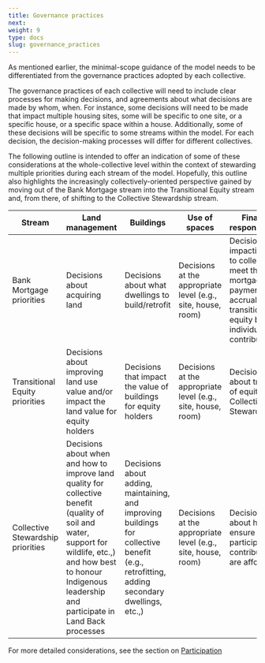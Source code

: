 ```yaml
---
title: Governance practices
next: 
weight: 9
type: docs
slug: governance_practices
---
```


As mentioned earlier, the minimal-scope guidance of the model needs to be differentiated from the governance practices adopted by each collective.  

The governance practices of each collective will need to include clear processes for making decisions, and agreements about what decisions are made by whom, when. For instance, some decisions will need to be made that impact multiple housing sites, some will be specific to one site, or a specific house, or a specific space within a house. Additionally, some of these decisions will be specific to some streams within the model. For each decision, the decision-making processes will differ for different collectives. 

The following outline is intended to offer an indication of some of these considerations at the whole-collective level within the context of stewarding multiple priorities during each stream of the model. Hopefully, this outline also highlights the increasingly collectively-oriented perspective gained by moving out of the Bank Mortgage stream into the Transitional Equity stream and, from there, of shifting to the Collective Stewardship stream.

|Stream | Land management | Buildings| Use of spaces|Financial responsibilities|
| ----------- | ----------- |----------|--------|----------|
|Bank Mortgage priorities|Decisions about acquiring land |Decisions about what dwellings to build/retrofit |Decisions at the appropriate level (e.g., site, house, room) |Decisions impacting how to collectively meet the mortgage payments and accrual of transitional equity by individual contributors |
|Transitional Equity priorities|Decisions about improving land use value and/or impact the land value for equity holders|Decisions that impact the value of buildings for equity holders |Decisions at the appropriate level (e.g., site, house, room)|Decisions about transfer of equity to Collective Stewardship |
|Collective Stewardship priorities|Decisions about when and how to improve land quality for collective benefit (quality of soil and water, support for wildlife, etc.,) and how best to honour Indigenous leadership and participate in Land Back processes |Decisions about adding, maintaining, and improving buildings for collective benefit (e.g., retrofitting, adding secondary dwellings, etc.,)|Decisions at the appropriate level (e.g., site, house, room)|Decisions about how to ensure participants contributions are affordable|

For more detailed considerations, see the section on [Participation](/handbook/participation/)

